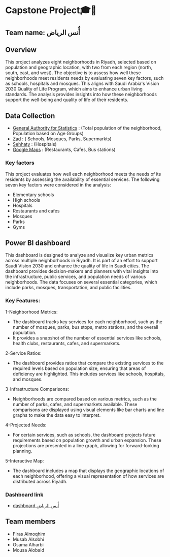 # Capstone Project🎓🥳
## Team name: أُنس الرياض

## Overview 
This project analyzes eight neighborhoods in Riyadh, selected based on population and geographic location, with two from each region (north, south, east, and west). The objective is to assess how well these neighborhoods meet residents needs by evaluating seven key factors, such as schools, hospitals and mosques. This aligns with Saudi Arabia's Vision 2030 Quality of Life Program, which aims to enhance urban living standards. The analysis provides insights into how these neighborhoods support the well-being and quality of life of their residents.

## Data Collection
- [General Authority for Statistics](https://www.stats.gov.sa/en) : (Total population of the neighborhood, Population based on Age Groups) 
- [Zad](https://zadd.910ths.sa/ar) : ( Schools, Mosques, Parks, Supermarkts)
- [Sehhaty](https://www.moh.gov.sa/en/eServices/Sehhaty/Pages/default.aspx) : (Hospitals)
- [Google Maps](https://www.google.com/maps) : (Restaurants, Cafes, Bus stations)

### Key factors
This project evaluates how well each neighborhood meets the needs of its residents by assessing the availability of essential services. The following seven key factors were considered in the analysis:
- Elementary schools
- High schools
- Hospitals
- Restaurants and cafes
- Mosques
- Parks
- Gyms

## Power BI dashboard 
This dashboard is designed to analyze and visualize key urban metrics across multiple neighborhoods in Riyadh. It is part of an effort to support Saudi Vision 2030 and enhance the quality of life in Saudi cities. The dashboard provides decision-makers and planners with vital insights into the infrastructure, public services, and population needs of various neighborhoods. The data focuses on several essential categories, which include parks, mosques, transportation, and public facilities.

### Key Features:
1-Neighborhood Metrics:
- The dashboard tracks key services for each neighborhood, such as the number of mosques, parks, bus stops, metro stations, and the overall population.
- It provides a snapshot of the number of essential services like schools, health clubs, restaurants, cafes, and supermarkets.

2-Service Ratios:
- The dashboard provides ratios that compare the existing services to the required levels based on population size, ensuring that areas of deficiency are highlighted. This includes services like schools, hospitals, and mosques.
  
3-Infrastructure Comparisons:

- Neighborhoods are compared based on various metrics, such as the number of parks, cafes, and supermarkets available. These comparisons are displayed using visual elements like bar charts and line graphs to make the data easy to interpret.

4-Projected Needs:

- For certain services, such as schools, the dashboard projects future requirements based on population growth and urban expansion. These projections are presented in a line graph, allowing for forward-looking planning.

5-Interactive Map:

- The dashboard includes a map that displays the geographic locations of each neighborhood, offering a visual representation of how services are distributed across Riyadh.

### Dashboard link 
- [dashboard أُنس الرياض](https://app.powerbi.com/view?r=eyJrIjoiOWE1MjRlMzAtYWJlNi00MDE2LTkyNmQtZTE5MWViM2I1OWUzIiwidCI6IjJkMzE5NGUzLTE2NTQtNDZiZC1iYWUyLWFkMzdiYTExYjBhZSIsImMiOjl9)

## Team members 
- Firas Almoqhim
- Musab Alsobhi
- Osama Alharbi
- Mousa Alobaid


  

